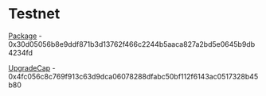# Testnet

[Package](https://testnet.suivision.xyz/package/0x30d05056b8e9ddf871b3d13762f466c2244b5aaca827a2bd5e0645b9db4234fd) - 0x30d05056b8e9ddf871b3d13762f466c2244b5aaca827a2bd5e0645b9db4234fd

[UpgradeCap](https://testnet.suivision.xyz/object/0x4fc056c8c769f913c63d9dca06078288dfabc50bf112f6143ac0517328b45b80) - 0x4fc056c8c769f913c63d9dca06078288dfabc50bf112f6143ac0517328b45b80
